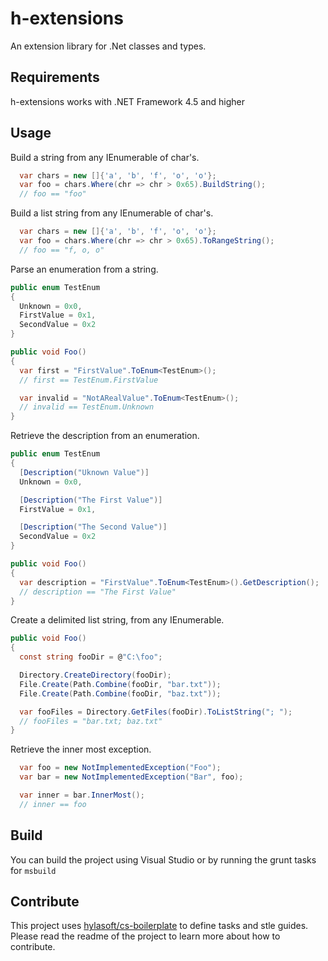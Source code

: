 h-extensions
==========

An extension library for .Net classes and types.

## Requirements
h-extensions works with .NET Framework 4.5 and higher

## Usage

Build a string from any IEnumerable of char's.

````C#
  var chars = new []{'a', 'b', 'f', 'o', 'o'};
  var foo = chars.Where(chr => chr > 0x65).BuildString();
  // foo == "foo"
````

Build a list string from any IEnumerable of char's.
````C#
  var chars = new []{'a', 'b', 'f', 'o', 'o'};
  var foo = chars.Where(chr => chr > 0x65).ToRangeString();
  // foo == "f, o, o"
````

Parse an enumeration from a string.

````C#
public enum TestEnum
{
  Unknown = 0x0,
  FirstValue = 0x1,
  SecondValue = 0x2
}

public void Foo()
{
  var first = "FirstValue".ToEnum<TestEnum>();
  // first == TestEnum.FirstValue

  var invalid = "NotARealValue".ToEnum<TestEnum>();
  // invalid == TestEnum.Unknown
}
````

Retrieve the description from an enumeration.

````C#
public enum TestEnum
{
  [Description("Uknown Value")]
  Unknown = 0x0,

  [Description("The First Value")]
  FirstValue = 0x1,

  [Description("The Second Value")]
  SecondValue = 0x2
}

public void Foo()
{
  var description = "FirstValue".ToEnum<TestEnum>().GetDescription();
  // description == "The First Value"
}
````

Create a delimited list string, from any IEnumerable<string>.

````C#
public void Foo()
{
  const string fooDir = @"C:\foo";

  Directory.CreateDirectory(fooDir);
  File.Create(Path.Combine(fooDir, "bar.txt"));
  File.Create(Path.Combine(fooDir, "baz.txt"));

  var fooFiles = Directory.GetFiles(fooDir).ToListString("; ");
  // fooFiles = "bar.txt; baz.txt"
}
````

Retrieve the inner most exception.

````C#
  var foo = new NotImplementedException("Foo");
  var bar = new NotImplementedException("Bar", foo);

  var inner = bar.InnerMost();
  // inner == foo
````
## Build

You can build the project using Visual Studio or by running the grunt tasks for `msbuild`

## Contribute

This project uses [hylasoft/cs-boilerplate](https://github.com/hylasoft-usa/cs-boilerplate) to define tasks and stle guides. Please read the readme of the project to learn more about how to contribute.

